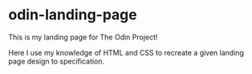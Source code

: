 # odin-landing-page

This is my landing page for The Odin Project!

Here I use my knowledge of HTML and CSS to recreate a given landing page design to specification.